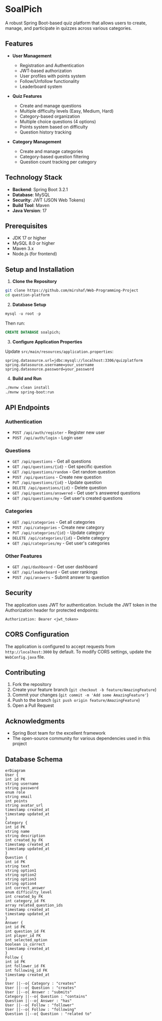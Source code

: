 # SoalPich

A robust Spring Boot-based quiz platform that allows users to create, manage, and participate in quizzes across various categories.

## Features

- **User Management**

  - Registration and Authentication
  - JWT-based authorization
  - User profiles with points system
  - Follow/Unfollow functionality
  - Leaderboard system

- **Quiz Features**

  - Create and manage questions
  - Multiple difficulty levels (Easy, Medium, Hard)
  - Category-based organization
  - Multiple choice questions (4 options)
  - Points system based on difficulty
  - Question history tracking

- **Category Management**
  - Create and manage categories
  - Category-based question filtering
  - Question count tracking per category

## Technology Stack

- **Backend**: Spring Boot 3.2.1
- **Database**: MySQL
- **Security**: JWT (JSON Web Tokens)
- **Build Tool**: Maven
- **Java Version**: 17

## Prerequisites

- JDK 17 or higher
- MySQL 8.0 or higher
- Maven 3.x
- Node.js (for frontend)

## Setup and Installation

1. **Clone the Repository**

```bash
git clone https://github.com/mirshaf/Web-Programming-Project
cd question-platform
```

2. **Database Setup**

```sql
mysql -u root -p
```

Then run:

```sql
CREATE DATABASE soalpich;
```

3. **Configure Application Properties**

Update `src/main/resources/application.properties`:

```properties
spring.datasource.url=jdbc:mysql://localhost:3306/quizplatform
spring.datasource.username=your_username
spring.datasource.password=your_password
```

4. **Build and Run**

```bash
./mvnw clean install
./mvnw spring-boot:run
```

## API Endpoints

### Authentication

- `POST /api/auth/register` - Register new user
- `POST /api/auth/login` - Login user

### Questions

- `GET /api/questions` - Get all questions
- `GET /api/questions/{id}` - Get specific question
- `GET /api/questions/random` - Get random question
- `POST /api/questions` - Create new question
- `PUT /api/questions/{id}` - Update question
- `DELETE /api/questions/{id}` - Delete question
- `GET /api/questions/answered` - Get user's answered questions
- `GET /api/questions/my` - Get user's created questions

### Categories

- `GET /api/categories` - Get all categories
- `POST /api/categories` - Create new category
- `PUT /api/categories/{id}` - Update category
- `DELETE /api/categories/{id}` - Delete category
- `GET /api/categories/my` - Get user's categories

### Other Features

- `GET /api/dashboard` - Get user dashboard
- `GET /api/leaderboard` - Get user rankings
- `POST /api/answers` - Submit answer to question

## Security

The application uses JWT for authentication. Include the JWT token in the Authorization header for protected endpoints:

```
Authorization: Bearer <jwt_token>
```

## CORS Configuration

The application is configured to accept requests from `http://localhost:3000` by default. To modify CORS settings, update the `WebConfig.java` file.

## Contributing

1. Fork the repository
2. Create your feature branch (`git checkout -b feature/AmazingFeature`)
3. Commit your changes (`git commit -m 'Add some AmazingFeature'`)
4. Push to the branch (`git push origin feature/AmazingFeature`)
5. Open a Pull Request

## Acknowledgments

- Spring Boot team for the excellent framework
- The open-source community for various dependencies used in this project

## Database Schema

```mermaid
erDiagram
User {
int id PK
string username
string password
enum role
string email
int points
string avatar_url
timestamp created_at
timestamp updated_at
}
Category {
int id PK
string name
string description
int created_by FK
timestamp created_at
timestamp updated_at
}
Question {
int id PK
string text
string option1
string option2
string option3
string option4
int correct_answer
enum difficulty_level
int created_by FK
int category_id FK
array related_question_ids
timestamp created_at
timestamp updated_at
}
Answer {
int id PK
int question_id FK
int player_id FK
int selected_option
boolean is_correct
timestamp created_at
}
Follow {
int id PK
int follower_id FK
int following_id FK
timestamp created_at
}
User ||--o{ Category : "creates"
User ||--o{ Question : "creates"
User ||--o{ Answer : "submits"
Category ||--o{ Question : "contains"
Question ||--o{ Answer : "has"
User ||--o{ Follow : "follower"
User ||--o{ Follow : "following"
Question ||--o{ Question : "related to"
```
